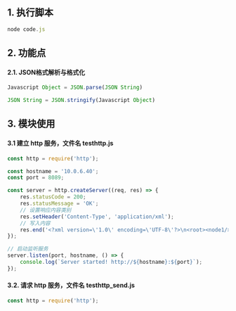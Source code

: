 
## 1. 执行脚本

```javascript
node code.js
```

## 2. 功能点

#### 2.1. JSON格式解析与格式化

```javascript
Javascript Object = JSON.parse(JSON String)

JSON String = JSON.stringify(Javascript Object)
```

## 3. 模块使用

#### 3.1 建立 http 服务，文件名 testhttp.js

```javascript
const http = require('http');

const hostname = '10.0.6.40';
const port = 8089;

const server = http.createServer((req, res) => {
    res.statusCode = 200;
    res.statusMessage = 'OK';
    // 设置响应内容类别
    res.setHeader('Content-Type', 'application/xml');
    // 写入内容
    res.end('<?xml version=\'1.0\' encoding=\'UTF-8\'?>\n<root><node1/><node2><node2-1 att=\'val\'/></node2></root>');
});

// 启动监听服务
server.listen(port, hostname, () => {
    console.log(`Server started! http://${hostname}:${port}`);
});
```

#### 3.2. 请求 http 服务，文件名 testhttp_send.js

```javascript
const http = require('http');


```

